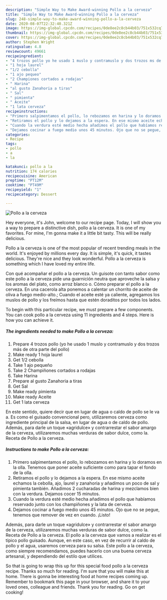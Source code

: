 ```yaml
---
description: "Simple Way to Make Award-winning Pollo a la cerveza"
title: "Simple Way to Make Award-winning Pollo a la cerveza"
slug: 248-simple-way-to-make-award-winning-pollo-a-la-cerveza
date: 2020-08-07T22:32:40.321Z
image: https://img-global.cpcdn.com/recipes/0de8ee2c8cb44b03/751x532cq70/pollo-a-la-cerveza-foto-principal.jpg
thumbnail: https://img-global.cpcdn.com/recipes/0de8ee2c8cb44b03/751x532cq70/pollo-a-la-cerveza-foto-principal.jpg
cover: https://img-global.cpcdn.com/recipes/0de8ee2c8cb44b03/751x532cq70/pollo-a-la-cerveza-foto-principal.jpg
author: Stephen Wright
ratingvalue: 4.8
reviewcount: 49661
recipeingredient:
- "4 trozos pollo yo he usado 1 muslo y contramuslo y dos trozos ms de otra parte del pollo"
- "1 hoja laurel"
- "1/2 cebolla"
- "1 ajo pequeo"
- "2 Championes cortados a rodajas"
- " Harina"
- "al gusto Zanahoria a tiras"
- " Sal"
- " pimienta"
- " Aceite"
- "1 lata cerveza"
recipeinstructions:
- "Primero salpimentamos el pollo, lo rebozamos en harina y lo doramos en la olla. Tenemos que poner aceite suficiente como para tapar el fondo de la olla."
- "Retiramos el pollo y lo dejamos a la espera. En ese mismo aceite echamos la cebolla, ajo, laurel y zanahoria y añadimos un poco de sal y pimienta también. Añadimos 2 cucharadas de harina y mezclamos bien con la verdura. Dejamos cocer 15 minutos."
- "Cuando la verdura esté medio hecha añadimos el pollo que habíamos reservado junto con los champiñones y la lata de cerveza."
- "Dejamos cocinar a fuego medio unos 45 minutos. Ojo que no se pegue, tenemos que remover de vez en cuando. ¡Listo!"
categories:
- Recipe
tags:
- pollo
- a
- la

katakunci: pollo a la 
nutrition: 174 calories
recipecuisine: American
preptime: "PT12M"
cooktime: "PT49M"
recipeyield: "1"
recipecategory: Dessert

---
```



![Pollo a la cerveza](https://img-global.cpcdn.com/recipes/0de8ee2c8cb44b03/751x532cq70/pollo-a-la-cerveza-foto-principal.jpg)

Hey everyone, it's John, welcome to our recipe page. Today, I will show you a way to prepare a distinctive dish, pollo a la cerveza. It is one of my favorites. For mine, I'm gonna make it a little bit tasty. This will be really delicious.

Pollo a la cerveza is one of the most popular of recent trending meals in the world. It's enjoyed by millions every day. It is simple, it's quick, it tastes delicious. They're nice and they look wonderful. Pollo a la cerveza is something which I have loved my entire life.

Con qué acompañar el pollo a la cerveza. Un guisote con tanto sabor como este pollo a la cerveza pide una guarnición neutra que aproveche la salsa y los aromas del plato, como arroz blanco o. Cómo preparar el pollo a la cerveza. En una cacerola alta ponemos a calentar un chorrito de aceite de oliva a fuego medio-alto.; Cuando el aceite esté ya caliente, agregamos los muslos de pollo y los freímos hasta que estén doraditos por todos los lados.


To begin with this particular recipe, we must prepare a few components. You can cook pollo a la cerveza using 11 ingredients and 4 steps. Here is how you can achieve it.

<!--inarticleads1-->

##### The ingredients needed to make Pollo a la cerveza:

1. Prepare 4 trozos pollo (yo he usado 1 muslo y contramuslo y dos trozos más de otra parte del pollo)
1. Make ready 1 hoja laurel
1. Get 1/2 cebolla
1. Take 1 ajo pequeño
1. Take 2 Champiñones cortados a rodajas
1. Take  Harina
1. Prepare al gusto Zanahoria a tiras
1. Get  Sal
1. Make ready  pimienta
1. Make ready  Aceite
1. Get 1 lata cerveza


En este sentido, quiere decir que en lugar de agua o caldo de pollo se le va a. Es como el guisado convencional pero, utilizaremos cerveza como ingrediente principal de la salsa, en lugar de agua o de caldo de pollo. Además, para darle un toque «agridulce» y contrarrestar el sabor amargo de la cerveza, utilizaremos muchas verduras de sabor dulce, como la. Receta de Pollo a la cerveza. 

<!--inarticleads2-->

##### Instructions to make Pollo a la cerveza:

1. Primero salpimentamos el pollo, lo rebozamos en harina y lo doramos en la olla. Tenemos que poner aceite suficiente como para tapar el fondo de la olla.
1. Retiramos el pollo y lo dejamos a la espera. En ese mismo aceite echamos la cebolla, ajo, laurel y zanahoria y añadimos un poco de sal y pimienta también. Añadimos 2 cucharadas de harina y mezclamos bien con la verdura. Dejamos cocer 15 minutos.
1. Cuando la verdura esté medio hecha añadimos el pollo que habíamos reservado junto con los champiñones y la lata de cerveza.
1. Dejamos cocinar a fuego medio unos 45 minutos. Ojo que no se pegue, tenemos que remover de vez en cuando. ¡Listo!


Además, para darle un toque «agridulce» y contrarrestar el sabor amargo de la cerveza, utilizaremos muchas verduras de sabor dulce, como la. Receta de Pollo a la cerveza. El pollo a la cerveza que vamos a realizar es el típico pollo guisado. Aunque, en este caso, en vez de recurrir al caldo de pollo y el agua, usaremos cerveza para su salsa. Este pollo a la cerveza, como siempre recomendamos, puedes hacerlo con una buena cerveza artesanal, y dependiendo del estilo que utilices. 

So that is going to wrap this up for this special food pollo a la cerveza recipe. Thanks so much for reading. I'm sure that you will make this at home. There is gonna be interesting food at home recipes coming up. Remember to bookmark this page in your browser, and share it to your loved ones, colleague and friends. Thank you for reading. Go on get cooking!
